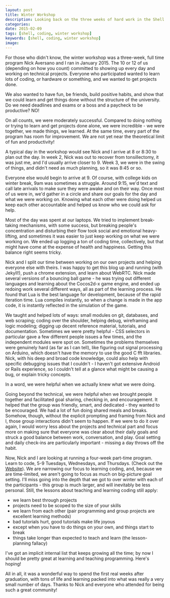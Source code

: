 ```yaml
---
layout: post
title: Winter Workshop
description: Looking back on the three weeks of hard work in the Shell
categories: 
date: 2015-02-09
tags: [shell, coding, winter workshop]
keywords: [shell, coding, winter workshop]
image: 
---
```


For those who didn't know, the winter workshop was a three-week, full time program Nick Aversano and I ran in January 2015. The 10 or 12 of us (depending on how you count) committed to showing up every day and working on technical projects. Everyone who participated wanted to learn lots of coding, or hardware or something, and we wanted to get projects done.

We also wanted to have fun, be friends, build positive habits, and show that we could learn and get things done without the structure of the university. Do we need deadlines and exams or a boss and a paycheck to be productive? NO!

On all counts, we were moderately successful. Compared to doing nothing or trying to learn and get projects done alone, we were incredible - we were together, we made things, we learned. At the same time, every part of the program has room for improvement. We are not yet near the theoretical limit of fun and productivity!

A typical day in the workshop would see Nick and I arrive at 8 or 8:30 to plan out the day. In week 2, Nick was out to recover from tonsillectomy, it was just me, and I'd usually arrive closer to 9. Week 3, we were in the swing of things, and didn't need as much planning, so it was 8:45 or so. 

Everyone else would begin to arrive at 9. Of course, with college kids on winter break, 9am was sometimes a struggle. Around 9:15, we'd text and call late arrivals to make sure they were awake and on their way. Once most of us were in, we'd gather in a circle and share our goals for the day and what we were working on. Knowing what each other were doing helped us keep each other accountable and helped us know who we could ask for help.

Most of the day was spent at our laptops. We tried to implement break-taking mechanisms, with some success, but breaking people's concentration and disturbing their flow took social and emotional heavy-lifting, and sometimes it was easier to just keep working on what we were working on. We ended up logging a ton of coding time, collectively, but that might have come at the expense of health and happiness. Getting this balance right seems tricky.

Nick and I split our time between working on our own projects and helping everyone else with theirs. I was happy to get this blog up and running (with Jekyll!), push a chrome extension, and learn about WebRTC. Nick made several versions of a bouncing ball game - he was trying out different languages and learning about the Cocos2d-x game engine, and ended up redoing work several different ways, all as part of the learning process. He found that Lua is the best language for development, because of the rapid iteration time. Lua compiles instantly, so when a change is made in the app code, it is instantly reflected in the simulation of the game.

We taught and helped lots of ways: small modules on git, databases, and web scraping; coding over the shoulder, helping debug, wireframing and logic modeling; digging up decent reference material, tutorials, and documentation. Sometimes we were pretty helpful - CSS selectors in particular gave a few different people issues a few times, and the independent modules were spot on. Sometimes the problems themselves were genuinely hard (as far as I can tell), like figuring out signal processing on Arduino, which doesn't have the memory to use the good C fft libraries. Nick, with his deep and broad code knowledge, could also help with specific debugging issues that I couldn't - I haven't got extensive Android or Rails experience, so I couldn't tell at a glance what might be causing a bug, or explain tricky concepts. 

In a word, we were helpful when we actually knew what we were doing. 

Going beyond the technical, we were helpful when we brought people together and facilitated goal sharing, checking in, and encouragement. It helped that the group was friendly, smart, and dedicated - they wanted to be encouraged. We had a lot of fun doing shared meals and breaks. Somehow, though, without the explicit prompting and framing from Nick and I, those group interactions didn't seem to happen. If we were to do it over again, I would worry less about the projects and technical part and focus more on making sure that everyone was clear about their daily goals and struck a good balance between work, conversation, and play. Goal setting and daily check-ins are particularly important - missing a day throws off the habit. 

Now, Nick and I are looking at running a four-week part-time program. Learn to code, 5-9 Tuesdays, Wednesdays, and Thursdays. (Check out the [Website](http://makesomething.cool)). We are narrowing our focus to learning coding, and, because we are time-limited, we aren't going to focus as much on big-picture goal setting. I'll miss going into the depth that we got to over winter with each of the participants - this group is much larger, and will inevitably be less personal. Still, the lessons about teaching and learning coding still apply:

- we learn best through projects
- projects need to be scoped to the size of your skills
- we learn from each other (pair programming and group projects are excellent learning methods)
- bad tutorials hurt, good tutorials make life joyous
- except when you have to do things on your own, and things start to break
- things take longer than expected to teach and learn (the lesson-planning fallacy)

I've got an implicit internal list that keeps growing all the time; by now I should be pretty great at learning and teaching programming. Here's hoping!

All in all, it was a wonderful way to spend the first real weeks after graduation, with tons of life and learning packed into what was really a very small number of days. Thanks to Nick and everyone who attended for being such a great community!